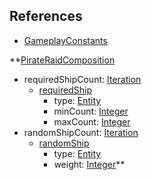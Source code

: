## References
  * [GameplayConstants](RebellionGameplayConstants.md)

**[PirateRaidComposition](RebellionPirateRaidComposition.md)
  * requiredShipCount: [Iteration](Iteration.md)
    * [requiredShip](RebellionrequiredShip.md)
      * type: [Entity](Entity.md)
      * minCount: [Integer](Integer.md)
      * maxCount: [Integer](Integer.md)
  * randomShipCount: [Iteration](Iteration.md)
    * [randomShip](RebellionrandomShip.md)
      * type: [Entity](Entity.md)
      * weight: [Integer](Integer.md)**
